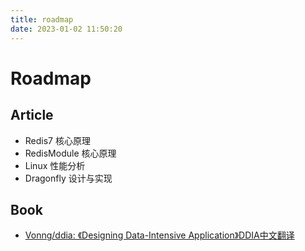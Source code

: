 ```yaml
---
title: roadmap
date: 2023-01-02 11:50:20
---
```


# Roadmap

 ## Article

- Redis7 核心原理
- RedisModule 核心原理
- Linux 性能分析
- Dragonfly 设计与实现

## Book

- [Vonng/ddia: 《Designing Data-Intensive Application》DDIA中文翻译](https://github.com/Vonng/ddia)